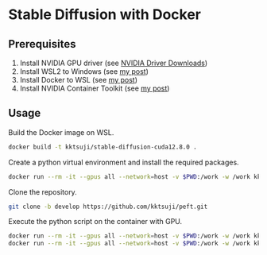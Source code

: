 # Stable Diffusion with Docker

## Prerequisites

1. Install NVIDIA GPU driver (see [NVIDIA Driver Downloads](https://www.nvidia.com/en-us/drivers/))
2. Install WSL2 to Windows (see [my post](https://tsuji.tech/install-uninstall-wsl/))
3. Install Docker to WSL (see [my post](https://tsuji.tech/install-docker-to-wsl/))
4. Install NVIDIA Container Toolkit (see [my post](https://tsuji.tech/use-nvidia-gpu-with-wsl-docker/))

## Usage

Build the Docker image on WSL.

```bash
docker build -t kktsuji/stable-diffusion-cuda12.8.0 .
```

Create a python virtual environment and install the required packages.

```bash
docker run --rm -it --gpus all --network=host -v $PWD:/work -w /work kktsuji/stable-diffusion-cuda12.8.0 bash ./setup-python-env.sh
```

Clone the repository.

```bash
git clone -b develop https://github.com/kktsuji/peft.git
```

Execute the python script on the container with GPU.

```bash
docker run --rm -it --gpus all --network=host -v $PWD:/work -w /work kktsuji/stable-diffusion-cuda12.8.0 ./venv/bin/python train_lora.py
docker run --rm -it --gpus all --network=host -v $PWD:/work -w /work kktsuji/stable-diffusion-cuda12.8.0 ./venv/bin/python generate_images.py
```
